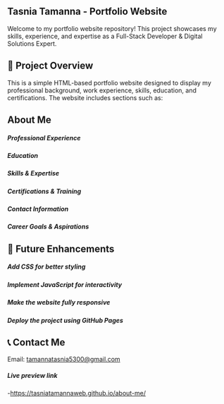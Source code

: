 ## Tasnia Tamanna - Portfolio Website
Welcome to my portfolio website repository! This project showcases my skills, experience, and expertise as a Full-Stack Developer & Digital Solutions Expert.

## 🚀 Project Overview
This is a simple HTML-based portfolio website designed to display my professional background, work experience, skills, education, and certifications. The website includes sections such as:

## About Me
##### Professional Experience
##### Education
##### Skills & Expertise
##### Certifications & Training
##### Contact Information
##### Career Goals & Aspirations
## 📌 Future Enhancements
##### Add CSS for better styling
##### Implement JavaScript for interactivity
##### Make the website fully responsive
##### Deploy the project using GitHub Pages
## 📞 Contact Me
Email: tamannatasnia5300@gmail.com
##### Live preview link
-https://tasniatamannaweb.github.io/about-me/
